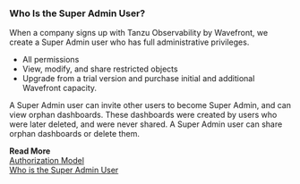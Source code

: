 ### Who Is the Super Admin User?

When a company signs up with Tanzu Observability by Wavefront, we create a Super Admin user who has full administrative privileges.
* All permissions
* View, modify, and share restricted objects
* Upgrade from a trial version and purchase initial and additional Wavefront capacity.

A Super Admin user can invite other users to become Super Admin, and can view orphan dashboards. These dashboards were created by users who were later deleted, and were never shared. A Super Admin user can share orphan dashboards or delete them.

**Read More**<br/>
[Authorization Model](https://docs.wavefront.com/authorization.html)<br/>
[Who is the Super Admin User](https://docs.wavefront.com/authorization-faq.html#who-is-the-super-admin-user)
